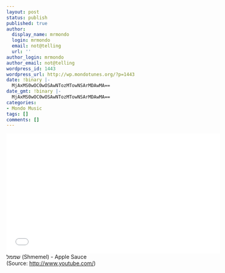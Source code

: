 ```yaml
---
layout: post
status: publish
published: true
author:
  display_name: mrmondo
  login: mrmondo
  email: not@telling
  url: ''
author_login: mrmondo
author_email: not@telling
wordpress_id: 1443
wordpress_url: http://wp.mondotunes.org/?p=1443
date: !binary |-
  MjAxMS0wOC0wOSAwNTozMTowNSArMDAwMA==
date_gmt: !binary |-
  MjAxMS0wOC0wOSAwNTozMTowNSArMDAwMA==
categories:
- Mondo Music
tags: []
comments: []
---
```

<iframe width="560" height="315" src="//www.youtube.com/embed/jIf36rP5n78" frameborder="0"> </iframe>
שממל (Shmemel) - Apple Sauce
<div class="attribution">(<span>Source:</span> <a href="http://www.youtube.com/">http://www.youtube.com/</a>)</div>
